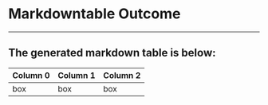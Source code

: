 # Markdowntable Outcome
---
## The generated markdown table is below:
| Column 0 | Column 1 | Column 2 |
|----------|----------|----------|
|   box    |   box    |   box    |
